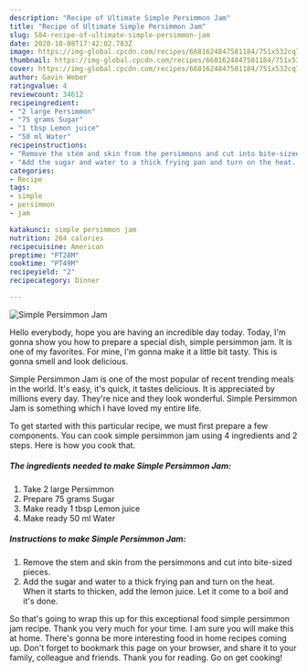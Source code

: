 ```yaml
---
description: "Recipe of Ultimate Simple Persimmon Jam"
title: "Recipe of Ultimate Simple Persimmon Jam"
slug: 584-recipe-of-ultimate-simple-persimmon-jam
date: 2020-10-08T17:42:02.783Z
image: https://img-global.cpcdn.com/recipes/6681624847581184/751x532cq70/simple-persimmon-jam-recipe-main-photo.jpg
thumbnail: https://img-global.cpcdn.com/recipes/6681624847581184/751x532cq70/simple-persimmon-jam-recipe-main-photo.jpg
cover: https://img-global.cpcdn.com/recipes/6681624847581184/751x532cq70/simple-persimmon-jam-recipe-main-photo.jpg
author: Gavin Weber
ratingvalue: 4
reviewcount: 34612
recipeingredient:
- "2 large Persimmon"
- "75 grams Sugar"
- "1 tbsp Lemon juice"
- "50 ml Water"
recipeinstructions:
- "Remove the stem and skin from the persimmons and cut into bite-sized pieces."
- "Add the sugar and water to a thick frying pan and turn on the heat. When it starts to thicken, add the lemon juice. Let it come to a boil and it&#39;s done."
categories:
- Recipe
tags:
- simple
- persimmon
- jam

katakunci: simple persimmon jam 
nutrition: 264 calories
recipecuisine: American
preptime: "PT28M"
cooktime: "PT49M"
recipeyield: "2"
recipecategory: Dinner

---
```



![Simple Persimmon Jam](https://img-global.cpcdn.com/recipes/6681624847581184/751x532cq70/simple-persimmon-jam-recipe-main-photo.jpg)

Hello everybody, hope you are having an incredible day today. Today, I'm gonna show you how to prepare a special dish, simple persimmon jam. It is one of my favorites. For mine, I'm gonna make it a little bit tasty. This is gonna smell and look delicious.



Simple Persimmon Jam is one of the most popular of recent trending meals in the world. It's easy, it's quick, it tastes delicious. It is appreciated by millions every day. They're nice and they look wonderful. Simple Persimmon Jam is something which I have loved my entire life.


To get started with this particular recipe, we must first prepare a few components. You can cook simple persimmon jam using 4 ingredients and 2 steps. Here is how you cook that.

<!--inarticleads1-->

##### The ingredients needed to make Simple Persimmon Jam:

1. Take 2 large Persimmon
1. Prepare 75 grams Sugar
1. Make ready 1 tbsp Lemon juice
1. Make ready 50 ml Water




<!--inarticleads2-->

##### Instructions to make Simple Persimmon Jam:

1. Remove the stem and skin from the persimmons and cut into bite-sized pieces.
1. Add the sugar and water to a thick frying pan and turn on the heat. When it starts to thicken, add the lemon juice. Let it come to a boil and it&#39;s done.




So that's going to wrap this up for this exceptional food simple persimmon jam recipe. Thank you very much for your time. I am sure you will make this at home. There's gonna be more interesting food in home recipes coming up. Don't forget to bookmark this page on your browser, and share it to your family, colleague and friends. Thank you for reading. Go on get cooking!
